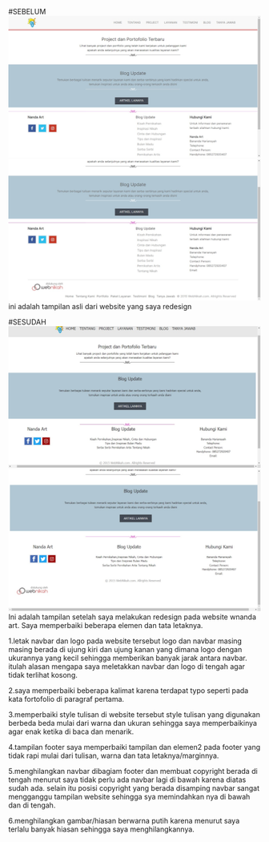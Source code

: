 #SEBELUM
![Before1](https://github.com/Mawar077/Website-Nanda-Art/blob/main/IMG-20240514-WA0014.jpg)
![Before2](https://github.com/Mawar077/Website-Nanda-Art/blob/main/IMG-20240514-WA0013.jpg)
ini adalah tampilan asli dari website yang saya redesign


#SESUDAH
![After1](https://github.com/Mawar077/Website-Nanda-Art/blob/main/IMG-20240514-WA0016.jpg)
![After2](https://github.com/Mawar077/Website-Nanda-Art/blob/main/IMG-20240514-WA0015.jpg)
Ini adalah tampilan setelah saya melakukan redesign pada website wnanda art. Saya memperbaiki beberapa elemen dan tata letaknya. 

1.letak navbar dan logo
pada website tersebut logo dan navbar masing masing berada di ujung kiri dan ujung kanan yang dimana logo dengan ukurannya yang kecil sehingga memberikan banyak jarak antara navbar. itulah alasan mengapa saya meletakkan navbar dan logo di tengah agar tidak terlihat kosong. 

2.saya memperbaiki beberapa kalimat karena terdapat typo seperti pada kata fortofolio di paragraf pertama. 

3.memperbaiki style tulisan
di website tersebut style tulisan yang digunakan berbeda beda mulai dari warna dan ukuran sehingga saya memperbaikinya agar enak ketika di baca dan menarik. 

4.tampilan footer
saya memperbaiki tampilan dan elemen2 pada footer yang tidak rapi mulai dari tulisan, warna dan tata letaknya/marginnya. 

5.menghilangkan navbar dibagiam footer dan membuat copyright berada di tengah
menurut saya tidak perlu ada navbar lagi di bawah karena diatas sudah ada. selain itu posisi copyright yang berada disamping navbar sangat mengganggu tampilan website sehingga sya memindahkan nya di bawah dan di tengah. 

6.menghilangkan gambar/hiasan berwarna putih karena menurut saya terlalu banyak hiasan sehingga saya menghilangkannya. 
